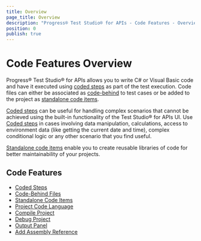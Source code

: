 ```yaml
---
title: Overview
page_title: Overview
description: "Progress® Test Studio® for APIs - Code Features - Overview"
position: 0
publish: true
---
```


# Code Features Overview

Progress® Test Studio® for APIs allows you to write C# or Visual Basic code and have it executed using [coded steps](./coded-steps) as part of the test execution. Code files can either be associated as [code-behind](./code-behind-files) to test cases or be added to the project as [standalone code items](./code-items).

[Coded steps](./coded-steps) can be useful for handling complex scenarios that cannot be achieved using the built-in functionality of the Test Studio® for APIs UI. Use [Coded steps](./coded-steps) in cases involving data manipulation, calculations, access to environment data (like getting the current date and time), complex conditional logic or any other scenario that you find useful.

[Standalone code items](./code-items) enable you to create reusable libraries of code for better maintainability of your projects.

## Code Features

* [Coded Steps](./coded-steps)
* [Code-Behind Files](./code-behind-files)
* [Standalone Code Items](./code-items)
* [Project Code Language](./project-coding-language)
* [Compile Project](./compile-project)
* [Debug Project](./debug-project)
* [Output Panel](./output-panel)
* [Add Assembly Reference](./add-assembly-reference)

